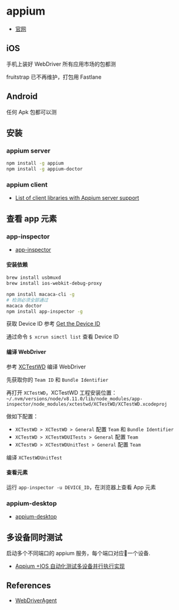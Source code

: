 # appium

* [官网](http://appium.io)

## iOS

手机上装好 WebDriver 所有应用市场的包都测

fruitstrap 已不再维护，打包用 Fastlane

## Android

任何 Apk 包都可以测

## 安装

### appium server

```bash
npm install -g appium
npm install -g appium-doctor
```

### appium client

* [List of client libraries with Appium server support](http://appium.io/docs/en/about-appium/appium-clients/index.html)

## 查看 app 元素

### app-inspector

* [app-inspector](https://github.com/macacajs/app-inspector)

#### 安装依赖

```bash
brew install usbmuxd
brew install ios-webkit-debug-proxy
```

```bash
npm install macaca-cli -g
# 检测必须全部通过
macaca doctor
npm install app-inspector -g
```

获取 Device ID 参考 [ Get the Device ID](https://macacajs.github.io/app-inspector/guide/get-device-id.html#ios)

通过命令 `$ xcrun simctl list` 查看 Device ID

#### 编译 WebDriver

参考 [XCTestWD](https://github.com/macacajs/XCTestWD) 编译 WebDriver

先获取你的 `Team ID` 和 `Bundle Identifier`

再打开 `XCTestWD`，XCTestWD 工程安装位置：`~/.nvm/versions/node/v8.11.0/lib/node_modules/app-inspector/node_modules/xctestwd/XCTestWD/XCTestWD.xcodeproj`

做如下配置：

* `XCTestWD > XCTestWD > General` 配置 `Team` 和 `Bundle Identifier`
* `XCTestWD > XCTestWDUITests > General` 配置 `Team`
* `XCTestWD > XCTestWDUnitTest > General` 配置 `Team`

编译 `XCTestWDUnitTest`

#### 查看元素

运行 `app-inspector -u DEVICE_ID`，在浏览器上查看 App 元素

### appium-desktop

* [appium-desktop](https://github.com/appium/appium-desktop)

## 多设备同时测试

启动多个不同端口的 appium 服务，每个端口对应一个设备.

* [Appium +IOS 自动化测试多设备并行执行实现](https://blog.csdn.net/zhusongziye/article/details/81609603)

## References

* [WebDriverAgent](https://github.com/facebook/WebDriverAgent)

